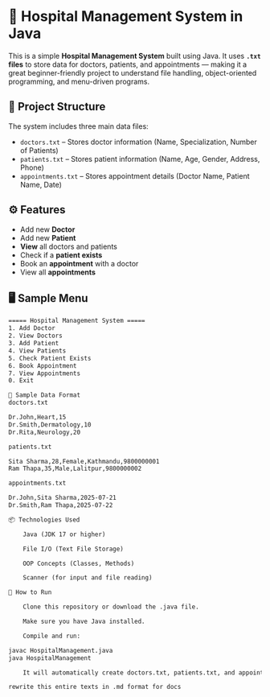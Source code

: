 # 🏥 Hospital Management System in Java

This is a simple **Hospital Management System** built using Java. It uses **`.txt` files** to store data for doctors, patients, and appointments — making it a great beginner-friendly project to understand file handling, object-oriented programming, and menu-driven programs.

## 📁 Project Structure

The system includes three main data files:
- `doctors.txt` – Stores doctor information (Name, Specialization, Number of Patients)
- `patients.txt` – Stores patient information (Name, Age, Gender, Address, Phone)
- `appointments.txt` – Stores appointment details (Doctor Name, Patient Name, Date)

## ⚙️ Features

- Add new **Doctor**
- Add new **Patient**
- **View** all doctors and patients
- Check if a **patient exists**
- Book an **appointment** with a doctor
- View all **appointments**

## 🖥️ Sample Menu

```txt
===== Hospital Management System =====
1. Add Doctor
2. View Doctors
3. Add Patient
4. View Patients
5. Check Patient Exists
6. Book Appointment
7. View Appointments
0. Exit

📄 Sample Data Format
doctors.txt

Dr.John,Heart,15
Dr.Smith,Dermatology,10
Dr.Rita,Neurology,20

patients.txt

Sita Sharma,28,Female,Kathmandu,9800000001
Ram Thapa,35,Male,Lalitpur,9800000002

appointments.txt

Dr.John,Sita Sharma,2025-07-21
Dr.Smith,Ram Thapa,2025-07-22

📦 Technologies Used

    Java (JDK 17 or higher)

    File I/O (Text File Storage)

    OOP Concepts (Classes, Methods)

    Scanner (for input and file reading)

🚀 How to Run

    Clone this repository or download the .java file.

    Make sure you have Java installed.

    Compile and run:

javac HospitalManagement.java
java HospitalManagement

    It will automatically create doctors.txt, patients.txt, and appointments.txt if they don't exist.

rewrite this entire texts in .md format for docs
